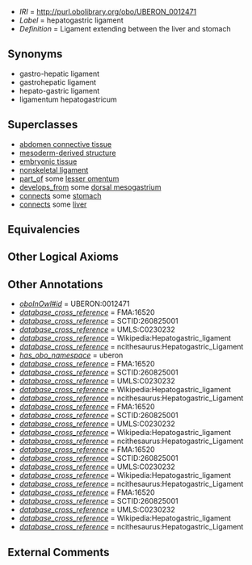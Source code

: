  * *IRI* = http://purl.obolibrary.org/obo/UBERON_0012471
 * *Label* = hepatogastric ligament
 * *Definition* = Ligament extending between the liver and stomach

## Synonyms

 * gastro-hepatic ligament
 * gastrohepatic ligament
 * hepato-gastric ligament
 * ligamentum hepatogastricum

## Superclasses

 * [abdomen connective tissue](../../UBERON/67/UBERON_0003567.md)
 * [mesoderm-derived structure](../../UBERON/20/UBERON_0004120.md)
 * [embryonic tissue](../../UBERON/91/UBERON_0005291.md)
 * [nonskeletal ligament](../../UBERON/45/UBERON_0008845.md)
 * [part_of](../../BFO/50/BFO_0000050.md) some [lesser omentum](../../UBERON/99/UBERON_0002399.md)
 * [develops_from](../../RO/02/RO_0002202.md) some [dorsal mesogastrium](../../UBERON/02/UBERON_0005602.md)
 * [connects](../../ts/core#connects.md) some [stomach](../../UBERON/45/UBERON_0000945.md)
 * [connects](../../ts/core#connects.md) some [liver](../../UBERON/07/UBERON_0002107.md)

## Equivalencies


## Other Logical Axioms


## Other Annotations

 * *[oboInOwl#id](../../id/oboInOwl#id.md)* = UBERON:0012471
 * *[database_cross_reference](../../ef/oboInOwl#hasDbXref.md)* = FMA:16520
 * *[database_cross_reference](../../ef/oboInOwl#hasDbXref.md)* = SCTID:260825001
 * *[database_cross_reference](../../ef/oboInOwl#hasDbXref.md)* = UMLS:C0230232
 * *[database_cross_reference](../../ef/oboInOwl#hasDbXref.md)* = Wikipedia:Hepatogastric_ligament
 * *[database_cross_reference](../../ef/oboInOwl#hasDbXref.md)* = ncithesaurus:Hepatogastric_Ligament
 * *[has_obo_namespace](../../ce/oboInOwl#hasOBONamespace.md)* = uberon
 * *[database_cross_reference](../../ef/oboInOwl#hasDbXref.md)* = FMA:16520
 * *[database_cross_reference](../../ef/oboInOwl#hasDbXref.md)* = SCTID:260825001
 * *[database_cross_reference](../../ef/oboInOwl#hasDbXref.md)* = UMLS:C0230232
 * *[database_cross_reference](../../ef/oboInOwl#hasDbXref.md)* = Wikipedia:Hepatogastric_ligament
 * *[database_cross_reference](../../ef/oboInOwl#hasDbXref.md)* = ncithesaurus:Hepatogastric_Ligament
 * *[database_cross_reference](../../ef/oboInOwl#hasDbXref.md)* = FMA:16520
 * *[database_cross_reference](../../ef/oboInOwl#hasDbXref.md)* = SCTID:260825001
 * *[database_cross_reference](../../ef/oboInOwl#hasDbXref.md)* = UMLS:C0230232
 * *[database_cross_reference](../../ef/oboInOwl#hasDbXref.md)* = Wikipedia:Hepatogastric_ligament
 * *[database_cross_reference](../../ef/oboInOwl#hasDbXref.md)* = ncithesaurus:Hepatogastric_Ligament
 * *[database_cross_reference](../../ef/oboInOwl#hasDbXref.md)* = FMA:16520
 * *[database_cross_reference](../../ef/oboInOwl#hasDbXref.md)* = SCTID:260825001
 * *[database_cross_reference](../../ef/oboInOwl#hasDbXref.md)* = UMLS:C0230232
 * *[database_cross_reference](../../ef/oboInOwl#hasDbXref.md)* = Wikipedia:Hepatogastric_ligament
 * *[database_cross_reference](../../ef/oboInOwl#hasDbXref.md)* = ncithesaurus:Hepatogastric_Ligament
 * *[database_cross_reference](../../ef/oboInOwl#hasDbXref.md)* = FMA:16520
 * *[database_cross_reference](../../ef/oboInOwl#hasDbXref.md)* = SCTID:260825001
 * *[database_cross_reference](../../ef/oboInOwl#hasDbXref.md)* = UMLS:C0230232
 * *[database_cross_reference](../../ef/oboInOwl#hasDbXref.md)* = Wikipedia:Hepatogastric_ligament
 * *[database_cross_reference](../../ef/oboInOwl#hasDbXref.md)* = ncithesaurus:Hepatogastric_Ligament

## External Comments

